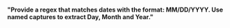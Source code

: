 #### "Provide a regex that matches dates with the format: MM/DD/YYYY. Use named captures to extract Day, Month and Year."
